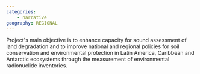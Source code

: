 ```yaml
---
categories: 
    - narrative
geography: REGIONAL
---
```

Project's main objective is to enhance capacity for sound assessment of land degradation and to improve national and regional policies for soil conservation and environmental protection in Latin America, Caribbean and Antarctic ecosystems through the measurement of environmental radionuclide inventories.
